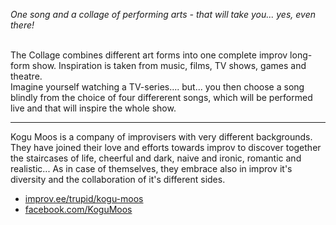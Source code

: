 *One song and a collage of performing arts - that will take you... yes, even there!*<br><br>

The Collage combines different art forms into one complete improv long-form show. Inspiration is taken from music, films, TV shows, games and theatre.<br>
Imagine yourself watching a TV-series.... but... you then choose a song blindly from the choice of four differerent songs, which will be performed live and that will inspire the whole show. 

---
Kogu Moos is a company of improvisers with very different backgrounds. They have joined their love and efforts towards improv to discover together the staircases of life, cheerful and dark, naive and ironic, romantic and realistic... As in case of themselves, they embrace also in improv it's diversity and the collaboration of it's different sides. <br>

- [improv.ee/trupid/kogu-moos](http://improv.ee/trupid/kogu-moos/)
- [facebook.com/KoguMoos](http://www.facebook.com/KoguMoos)
